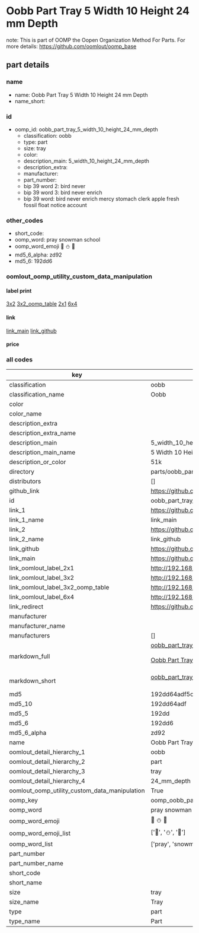 # Oobb Part Tray 5 Width 10 Height 24 mm Depth  

note: This is part of OOMP the Oopen Organization Method For Parts. For more details: https://github.com/oomlout/oomp_base

##  part details
  







### name
* name: Oobb Part Tray 5 Width 10 Height 24 mm Depth
* name_short: 
### id
* oomp_id: oobb_part_tray_5_width_10_height_24_mm_depth
  * classification: oobb
  * type: part
  * size: tray
  * color: 
  * description_main: 5_width_10_height_24_mm_depth
  * description_extra: 
  * manufacturer: 
  * part_number: 
  * bip 39 word 2: bird never
  * bip 39 word 3: bird never enrich
  * bip 39 word: bird never enrich mercy stomach clerk apple fresh fossil float notice account

### other_codes
* short_code: 
* oomp_word: pray snowman school
* oomp_word_emoji :pray: :snowman: :school:
* md5_6_alpha: zd92
* md5_6: 192dd6






### oomlout_oomp_utility_custom_data_manipulation
#### label print
[3x2](http://192.168.1.245:1112/?label=oomp%20zd92)
[3x2_oomp_table](http://192.168.1.108:1112/?label=oomp%20zd92)
[2x1](http://192.168.1.242:1112/?label=oomp%20zd92)
[6x4](http://192.168.1.55:1112/?label=oomp%20zd92)    

#### link

[link_main](https://github.com/oomlout/oomlout_oomp_version_1_messy/tree/main/parts/oobb_part_tray_5_width_10_height_24_mm_depth) [link_github](https://github.com/oomlout/oomlout_oomp_version_1_messy/tree/main/parts/oobb_part_tray_5_width_10_height_24_mm_depth)                             

#### price







### all codes 
| key | value |  
| --- | --- |  
| classification | oobb |  
| classification_name | Oobb |  
| color |  |  
| color_name |  |  
| description_extra |  |  
| description_extra_name |  |  
| description_main | 5_width_10_height_24_mm_depth |  
| description_main_name | 5 Width 10 Height 24 mm Depth |  
| description_or_color | 51k |  
| directory | parts/oobb_part_tray_5_width_10_height_24_mm_depth |  
| distributors | [] |  
| github_link | https://github.com/oomlout/oomlout_oomp_part_src/tree/main/parts/oobb_part_tray_5_width_10_height_24_mm_depth |  
| id | oobb_part_tray_5_width_10_height_24_mm_depth |  
| link_1 | https://github.com/oomlout/oomlout_oomp_version_1_messy/tree/main/parts/oobb_part_tray_5_width_10_height_24_mm_depth |  
| link_1_name | link_main |  
| link_2 | https://github.com/oomlout/oomlout_oomp_version_1_messy/tree/main/parts/oobb_part_tray_5_width_10_height_24_mm_depth |  
| link_2_name | link_github |  
| link_github | https://github.com/oomlout/oomlout_oomp_version_1_messy/tree/main/parts/oobb_part_tray_5_width_10_height_24_mm_depth |  
| link_main | https://github.com/oomlout/oomlout_oomp_version_1_messy/tree/main/parts/oobb_part_tray_5_width_10_height_24_mm_depth |  
| link_oomlout_label_2x1 | http://192.168.1.242:1112/?label=oomp%20zd92 |  
| link_oomlout_label_3x2 | http://192.168.1.245:1112/?label=oomp%20zd92 |  
| link_oomlout_label_3x2_oomp_table | http://192.168.1.108:1112/?label=oomp%20zd92 |  
| link_oomlout_label_6x4 | http://192.168.1.55:1112/?label=oomp%20zd92 |  
| link_redirect | https://github.com/oomlout/oomlout_oomp_version_1_messy/tree/main/parts/oobb_part_tray_5_width_10_height_24_mm_depth |  
| manufacturer |  |  
| manufacturer_name |  |  
| manufacturers | [] |  
| markdown_full | [oobb_part_tray_5_width_10_height_24_mm_depth](none)<br>[](none)<br>[Oobb Part Tray 5 Width 10 Height 24 Mm Depth](none)<br><br> |  
| markdown_short | [oobb_part_tray_5_width_10_height_24_mm_depth](none)<br><br> |  
| md5 | 192dd64adf5cc154a9eb18b4962540b4 |  
| md5_10 | 192dd64adf |  
| md5_5 | 192dd |  
| md5_6 | 192dd6 |  
| md5_6_alpha | zd92 |  
| name | Oobb Part Tray 5 Width 10 Height 24 mm Depth |  
| oomlout_detail_hierarchy_1 | oobb |  
| oomlout_detail_hierarchy_2 | part |  
| oomlout_detail_hierarchy_3 | tray |  
| oomlout_detail_hierarchy_4 | 24_mm_depth |  
| oomlout_oomp_utility_custom_data_manipulation | True |  
| oomp_key | oomp_oobb_part_tray_5_width_10_height_24_mm_depth |  
| oomp_word | pray snowman school |  
| oomp_word_emoji | :pray: :snowman: :school: |  
| oomp_word_emoji_list | [':pray:', ':snowman:', ':school:'] |  
| oomp_word_list | ['pray', 'snowman', 'school'] |  
| part_number |  |  
| part_number_name |  |  
| short_code |  |  
| short_name |  |  
| size | tray |  
| size_name | Tray |  
| type | part |  
| type_name | Part |  

